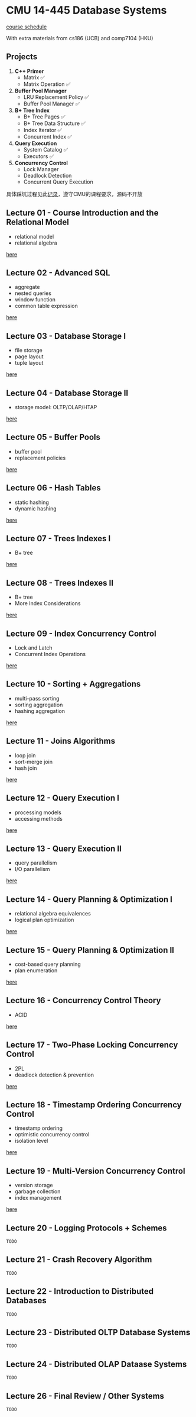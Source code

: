 # CMU 14-445 Database Systems

[course schedule](https://15445.courses.cs.cmu.edu/fall2020/schedule.html)

With extra materials from cs186 (UCB) and comp7104 (HKU)

## Projects

1. **C++ Primer**
   - Matrix ✅
   - Matrix Operation ✅
2. **Buffer Pool Manager**
   - LRU Replacement Policy ✅
   - Buffer Pool Manager ✅
3. **B+ Tree Index**
   - B+ Tree Pages ✅
   - B+ Tree Data Structure ✅
   - Index Iterator ✅
   - Concurrent Index ✅
4. **Query Execution**
   - System Catalog ✅
   - Executors ✅
5. **Concurrency Control**
   - Lock Manager
   - Deadlock Detection
   - Concurrent Query Execution

具体踩坑过程见此[记录](Project.md)，遵守CMU的课程要求，源码不开放

## Lecture 01 - Course Introduction and the Relational Model

- relational model
- relational algebra

[here](01.Relational.md)

## Lecture 02 - Advanced SQL

- aggregate
- nested queries
- window function
- common table expression

[here](02.Advanced_SQL.md)

## Lecture 03 - Database Storage I

- file storage
- page layout
- tuple layout

[here](03.Storage_I.md)

## Lecture 04 - Database Storage II

- storage model: OLTP/OLAP/HTAP

[here](04.Storage_II.md)

## Lecture 05 - Buffer Pools

- buffer pool
- replacement policies

[here](05.Buffer_Pools.md)

## Lecture 06 - Hash Tables

- static hashing
- dynamic hashing

[here](06.Hash_Tables.md)

## Lecture 07 - Trees Indexes I

- B+ tree

[here](07.Tree_Indexes_I.md)

## Lecture 08 - Trees Indexes II

- B+ tree
- More Index Considerations

[here](08.Tree_Indexes_II.md)

## Lecture 09 - Index Concurrency Control

- Lock and Latch
- Concurrent Index Operations

[here](09.Index_Concurrency_Control.md)

## Lecture 10 - Sorting + Aggregations

- multi-pass sorting
- sorting aggregation
- hashing aggregation

[here](10.Sorting_Aggregation.md)

## Lecture 11 - Joins Algorithms

- loop join
- sort-merge join
- hash join

[here](11.Join_Algorithms.md)

## Lecture 12 - Query Execution I

- processing models
- accessing methods

[here](12.Query_Execution_I.md)

## Lecture 13 - Query Execution II

- query parallelism
- I/O parallelism

[here](13.Query_Execution_II.md)

## Lecture 14 - Query Planning & Optimization I

- relational algebra equivalences
- logical plan optimization

[here](14.Query_Planning_I.md)

## Lecture 15 - Query Planning & Optimization II

- cost-based query planning
- plan enumeration

[here](15.Query_Planning_II.md)

## Lecture 16 - Concurrency Control Theory

- ACID

[here](16.Concurrency_Control.md)

## Lecture 17 - Two-Phase Locking Concurrency Control

- 2PL
- deadlock detection & prevention

[here](17.Two_Phase_Locking.md)

## Lecture 18 - Timestamp Ordering Concurrency Control

- timestamp ordering
- optimistic concurrency control
- isolation level

[here](18.Timestamp_Ordering.md)

## Lecture 19 - Multi-Version Concurrency Control

- version storage
- garbage collection
- index management

[here](19.MVCC.md)

## Lecture 20 - Logging Protocols + Schemes

`TODO`

## Lecture 21 - Crash Recovery Algorithm

`TODO`

## Lecture 22 - Introduction to Distributed Databases

`TODO`

## Lecture 23 - Distributed OLTP Database Systems

`TODO`

## Lecture 24 - Distributed OLAP Dataase Systems

`TODO`

## Lecture 26 - Final Review / Other Systems

`TODO`
